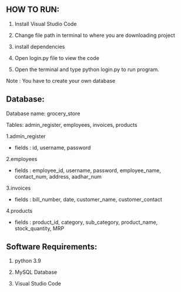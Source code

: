 HOW TO RUN:
-----------

1. Install Visual Studio Code

2. Change file path in terminal to where you are downloading project

3. install dependencies  

4. Open login.py file to view the code

5. Open the terminal and type python login.py to run program.

Note : You have to create your own database

Database:
------------

 Database name: grocery_store
 
 Tables: admin_register, employees, invoices, products
 
1.admin_register
 * fields : id, username, password

2.employees
 * fields : employee_id, username, password, employee_name, contact_num, address, aadhar_num

3.invoices
 * fields : bill_number, date, customer_name, customer_contact

4.products
 * fields : product_id, category, sub_category, product_name, stock_quantity, MRP

Software Requirements:
----------------------

1. python 3.9

2. MySQL Database

3. Visual Studio Code 
   
